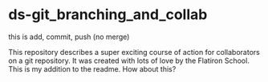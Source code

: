 # ds-git_branching_and_collab

this is add, commit, push (no merge)

This repository describes a super exciting course of action for collaborators on a git repository. It was created with lots of love by the Flatiron School. This is my addition to the readme. How about this?
